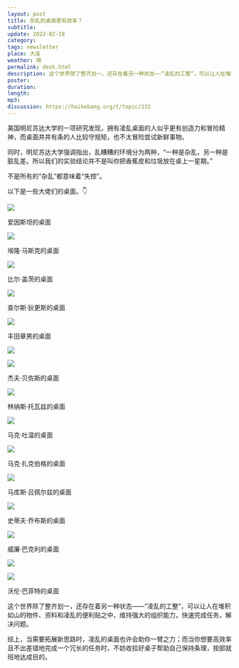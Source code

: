 ```yaml
---
layout: post
title: 杂乱的桌面更有效率？
subtitle: 
update: 2022-02-18
category: 
tags: newsletter
place: 大连
weather: 晴
permalink: desk.html
description: 这个世界除了整齐划一，还存在着另一种状态——“凌乱的工整”，可以让人在堆积如山的物件、资料和凌乱的便利贴之中，维持强大的组织能力，快速完成任务，解决问题。
poster:
duration: 
length: 
mp3: 
discussion: https://haikebang.org/t/topic/132
---
```


美国明尼苏达大学的一项研究发现，拥有凌乱桌面的人似乎更有创造力和冒险精神，而桌面井井有条的人比较守规矩，也不太冒险尝试新鲜事物。

同时，明尼苏达大学强调指出，乱糟糟的环境分为两种，“一种是杂乱，另一种是脏乱差。所以我们的实验结论并不是叫你把香蕉皮和垃圾放在桌上一星期。”

不是所有的“杂乱”都意味着“失控”。

以下是一些大佬们的桌面。👇

![](/images/2022/02/albert-einstein.jpeg)

爱因斯坦的桌面

![](/images/2022/02/elon-musk.jpeg)

埃隆·马斯克的桌面

![](/images/2022/02/bill-gates.jpeg)

比尔·盖茨的桌面

![](/images/2022/02/charles-dickens.jpeg)

查尔斯·狄更斯的桌面

![](/images/2022/02/akio-toyoda.png)

丰田章男的桌面

![](/images/2022/02/jeff-bezos-1.jpg)

![](/images/2022/02/jeff-bezos-2.jpg)

杰夫·贝佐斯的桌面

![](/images/2022/02/linus-torvalds.png)

林纳斯·托瓦兹的桌面

![](/images/2022/02/mark-twain.jpeg)

马克·吐温的桌面

![](/images/2022/02/mark-zuckerberg.jpeg)

马克·扎克伯格的桌面

![](/images/2022/02/markus-lupertz.jpeg)

马库斯·吕佩尔兹的桌面

![](/images/2022/02/steven-jobs.jpeg)

史蒂夫·乔布斯的桌面

![](/images/2022/02/william-buckley.jpeg)

威廉·巴克利的桌面

![](/images/2022/02/warren-buffett-1.jpg)

![](/images/2022/02/warren-buffett-2.jpg)

沃伦·巴菲特的桌面

这个世界除了整齐划一，还存在着另一种状态——“凌乱的工整”，可以让人在堆积如山的物件、资料和凌乱的便利贴之中，维持强大的组织能力，快速完成任务，解决问题。

综上，当需要拓展新思路时，凌乱的桌面也许会助你一臂之力；而当你想要高效率且不出差错地完成一个冗长的任务时，不妨收拾好桌子帮助自己保持条理，按部就班地达成目的。
